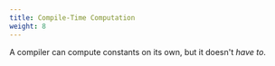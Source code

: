 ```yaml
---
title: Compile-Time Computation
weight: 8
---
```


A compiler can compute constants on its own, but it doesn't *have to*.
